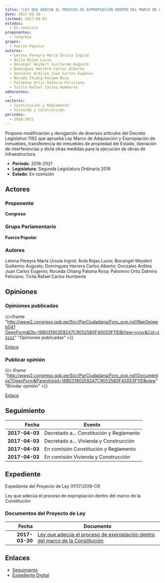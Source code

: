 ```yaml
---
title: "LEY QUE ADECUA EL PROCESO DE EXPROPIACIÓN DENTRO DEL MARCO DE LA CONSTITUCIÓN"
date: 2017-03-30
lastmod: 2017-04-03
estados: 
  - En comisión
proponentes: 
  - Congreso
grupos: 
  - Fuerza Popular
autores: 
  - Letona Pereyra María Úrsula Ingrid
  - Ávila Rojas Lucio
  - Bocangel Weydert Guillermo Augusto
  - Domínguez Herrera Carlos Alberto
  - Gonzales Ardiles Juan Carlos Eugenio
  - Noceda Chiang Paloma Rosa
  - Palomino Ortiz Dalmiro Feliciano
  - Ticlla Rafael Carlos Humberto
adherentes: 
  - 
sectores: 
  - Constitución y Reglamento
  - Vivienda y Construcción
periodos: 
  - 2016-2021
---
```


Propone modificación y derogación de diversos artículos del Decreto Legislativo 1192 que aprueba Ley Marco de Adquisición y Expropiación de inmuebles, transferencia de inmuebles de propiedad del Estado, liberación de interferencias y dicta otras medidas para la ejecución de obras de infraestructura.

- **Periodo**: 2016-2021
- **Legislatura**: Segunda Legislatura Ordinaria 2016
- **Estado**: En comisión

## Actores

### Proponente

**Congreso**

### Grupo Parlamentario

**Fuerza Popular**

### Autores

Letona Pereyra María Úrsula Ingrid; Ávila Rojas Lucio; Bocangel Weydert Guillermo Augusto; Domínguez Herrera Carlos Alberto; Gonzales Ardiles Juan Carlos Eugenio; Noceda Chiang Paloma Rosa; Palomino Ortiz Dalmiro Feliciano; Ticlla Rafael Carlos Humberto


## Opiniones

### Opiniones publicadas

{{<iframe "http://www2.congreso.gob.pe/Sicr/ParCiudadana/Foro_pvp.nsf/RepOpiweb04?OpenForm&Db=16B031902E8247C9052580F40053F11D&View=yyyy&Col=zzzzz" "Opiniones publicadas" >}}

[Enlace](http://www2.congreso.gob.pe/Sicr/ParCiudadana/Foro_pvp.nsf/RepOpiweb04?OpenForm&Db=16B031902E8247C9052580F40053F11D&View=yyyy&Col=zzzzz)
### Publicar opinión

{{< iframe "http://www2.congreso.gob.pe/Sicr/ParCiudadana/Foro_pvp.nsf/Documentos?OpenForm&ParentUnid=16B031902E8247C9052580F40053F11D&view" "Brindar opinión" >}}

[Enlace](http://www2.congreso.gob.pe/Sicr/ParCiudadana/Foro_pvp.nsf/Documentos?OpenForm&ParentUnid=16B031902E8247C9052580F40053F11D&view)

## Seguimiento

| Fecha | Evento |
|------:|--------|
| **2017-04-03** | Decretado a... Constitución y Reglamento|
| **2017-04-03** | Decretado a... Vivienda y Construcción|
| **2017-04-03** | En comisión Constitución y Reglamento|
| **2017-04-03** | En comisión Vivienda y Construcción|


## Expediente

Expediente del Proyecto de Ley 01117/2016-CR

Ley que adecúa el proceso de expropiación dentro del marco de la Constitución


### Documentos del Proyecto de Ley

| Fecha | Documento |
|------:|--------|
| **2017-03-30** | [Ley que adecúa el proceso de expropiación dentro del marco de la Constitución](http://www.leyes.congreso.gob.pe/Documentos/2016_2021/Proyectos_de_Ley_y_de_Resoluciones_Legislativas/PL0111720170330.pdf) |

## Enlaces 

- [Seguimiento](http://www2.congreso.gob.pehttp://www2.congreso.gob.pe/Sicr/TraDocEstProc/CLProLey2016.nsf/f7fff46988ca05b1052578e100829cc7/c09cbdd5cef47245052580f30074eac7?OpenDocument)
- [Expediente Digital](http://www2.congreso.gob.pehttp://www2.congreso.gob.pe/Sicr/TraDocEstProc/CLProLey2016.nsf/f7fff46988ca05b1052578e100829cc7/c09cbdd5cef47245052580f30074eac7?OpenDocument&Click=05257FB7005EB655.eb71d0cf91d8294e05256cdf006b5706/$Body/0.1C6C)
